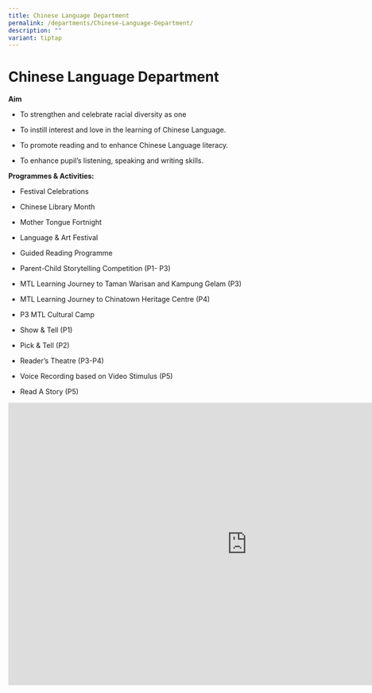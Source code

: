 ```yaml
---
title: Chinese Language Department
permalink: /departments/Chinese-Language-Department/
description: ""
variant: tiptap
---
```

<h1>Chinese Language Department</h1>
<p><strong>Aim</strong>
</p>
<ul data-tight="true" class="tight">
<li>
<p>To strengthen and celebrate racial diversity as one</p>
</li>
<li>
<p>To instill interest and love in the learning of Chinese Language.</p>
</li>
<li>
<p>To promote reading and to enhance Chinese Language literacy.</p>
</li>
<li>
<p>To enhance pupil’s listening, speaking and writing skills.</p>
</li>
</ul>
<p><strong>Programmes &amp; Activities:</strong>
</p>
<ul data-tight="true" class="tight">
<li>
<p>Festival Celebrations</p>
</li>
<li>
<p>Chinese Library Month</p>
</li>
<li>
<p>Mother Tongue Fortnight</p>
</li>
<li>
<p>Language &amp; Art Festival</p>
</li>
<li>
<p>Guided Reading Programme</p>
</li>
<li>
<p>Parent-Child Storytelling Competition (P1- P3)</p>
</li>
<li>
<p>MTL Learning Journey to Taman Warisan and Kampung Gelam (P3)</p>
</li>
<li>
<p>MTL Learning Journey to Chinatown Heritage Centre (P4)</p>
</li>
<li>
<p>P3 MTL Cultural Camp</p>
</li>
<li>
<p>Show &amp; Tell (P1)</p>
</li>
<li>
<p>Pick &amp; Tell (P2)</p>
</li>
<li>
<p>Reader’s Theatre (P3-P4)</p>
</li>
<li>
<p>Voice Recording based on Video Stimulus (P5)</p>
</li>
<li>
<p>Read A Story (P5)</p>
</li>
</ul>
<div class="iframe-wrapper">
<iframe height="569" width="960" allowfullscreen="true" frameborder="0" src="https://docs.google.com/presentation/d/e/2PACX-1vRbl4omi_ySLbhFun7nj54B7ll5fDvWiCwZoiy7MMWToibb5PMcREDFJUwOtaY7t9nTONwmpE5NBxUb/embed?start=true&amp;loop=true&amp;delayms=3000"></iframe>
</div>
<p></p>